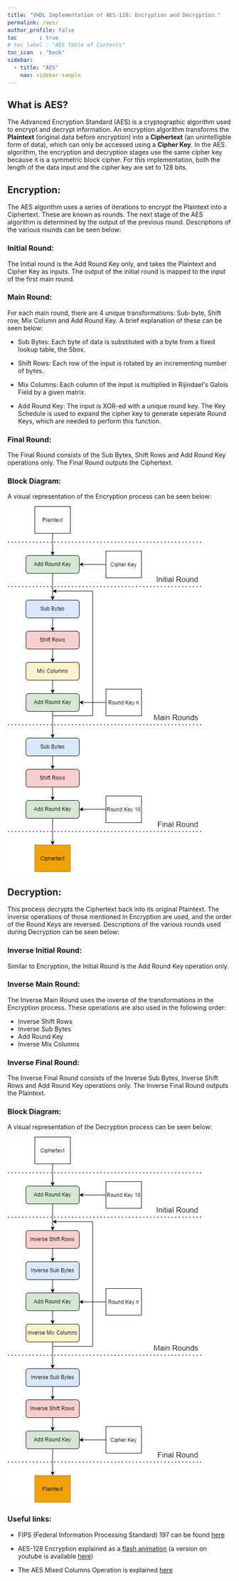 ```yaml
---
title: "VHDL Implementation of AES-128: Encryption and Decryption."
permalink: /aes/
author_profile: false
toc       : true
# toc_label : "AES Table of Contents"
toc_icon  : "book"
sidebar:
  - title: "AES"
    nav: sidebar-sample
---
```


## What is AES?

The Advanced Encryption Standard (AES) is a cryptographic algorithm used to encrypt and decrypt information. An encryption algorithm transforms the **Plaintext** (original data before encryption) into a **Ciphertext** (an unintelligble form of data), which can only be accessed using a **Cipher Key**. In the AES algorithm, the encryption and decryption stages use the same cipher key because it is a symmetric block cipher. For this implementation, both the length of the data input and the cipher key are set to 128 bits.

## Encryption:

The AES algorithm uses a series of iterations to encrypt the Plaintext into a Ciphertext. These are known as rounds. The next stage of the AES algorithm is determined by the output of the previous round. Descriptions of the various rounds can be seen below:

### Initial Round:

The Initial round is the Add Round Key only, and takes the Plaintext and Cipher Key as inputs. The output of the initial round is mapped to the input of the first main round.

### Main Round:

For each main round, there are 4 unique transformations: Sub-byte, Shift row, Mix Column and Add Round Key. A brief explanation of these can be seen below:

- Sub Bytes: Each byte of data is substituted with a byte from a fixed lookup table, the Sbox.

- Shift Rows: Each row of the input is rotated by an incrementing number of bytes.

- Mix Columns: Each column of the input is multiplied in Rijindael's Galois Field by a given matrix.

- Add Round Key: The input is XOR-ed with a unique round key. The Key Schedule is used to expand the cipher key to generate seperate Round Keys, which are needed to perform this function.

### Final Round:

The Final Round consists of the Sub Bytes, Shift Rows and Add Round Key operations only. The Final Round outputs the Ciphertext.

### Block Diagram:

A visual representation of the Encryption process can be seen below:

![Encryption Block Diagram:](/assets/images/encryption.png)


## Decryption:

This process decrypts the Ciphertext back into its original Plaintext. The inverse operations of those mentioned in Encryption are used, and the order of the Round Keys are reversed. Descriptions of the various rounds used during Decryption can be seen below:

### Inverse Initial Round:

Similar to Encryption, the Initial Round is the Add Round Key operation only.

### Inverse Main Round:

The Inverse Main Round uses the inverse of the transformations in the Encryption process. These operations are also used in the following order:

- Inverse Shift Rows 
- Inverse Sub Bytes
- Add Round Key
- Inverse Mix Columns

### Inverse Final Round:

The Inverse Final Round consists of the Inverse Sub Bytes, Inverse Shift Rows and Add Round Key operations only. The Inverse Final Round outputs the Plaintext.

### Block Diagram:

A visual representation of the Decryption process can be seen below:

![Decryption Block Diagram:](/assets/images/decryption.png)

### Useful links:

- FIPS (Federal Information Processing Standard) 197 can be found [here](https://nvlpubs.nist.gov/nistpubs/FIPS/NIST.FIPS.197.pdf)

- AES-128 Encryption explained as a [flash animation](https://formaestudio.com/rijndaelinspector/archivos/Rijndael_Animation_v4_eng-html5.html) (a version on youtube is available [here](https://www.youtube.com/watch?v=gP4PqVGudtg&t=48s))

- The AES Mixed Columns Operation is explained [here](https://www.angelfire.com/biz7/atleast/mix_columns.pdf)